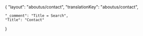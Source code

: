 {
    "layout": "aboutus/contact",
	"translationKey": "aboutus/contact",

    "_comment": "Title = Search", 
    "Title": "Contact"
}